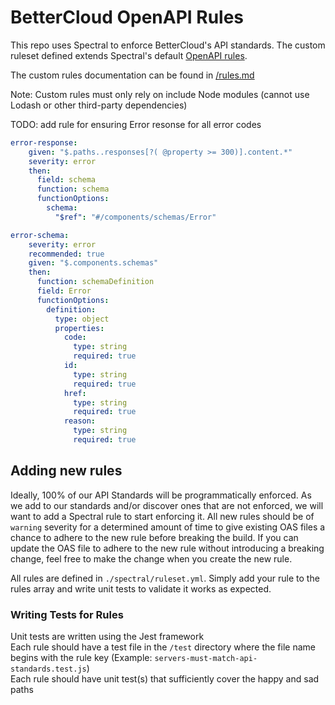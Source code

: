 # BetterCloud OpenAPI Rules

This repo uses Spectral to enforce BetterCloud's API standards.
The custom ruleset defined extends Spectral's default [OpenAPI rules](https://github.com/stoplightio/spectral/blob/develop/docs/reference/openapi-rules.md).

The custom rules documentation can be found in [/rules.md](/rules.md)

Note: Custom rules must only rely on include Node modules (cannot use Lodash or other third-party dependencies)

TODO: add rule for ensuring Error resonse for all error codes
```yaml
error-response:
    given: "$.paths..responses[?( @property >= 300)].content.*"
    severity: error
    then:
      field: schema
      function: schema
      functionOptions:
        schema:
          "$ref": "#/components/schemas/Error"
```

```yaml
error-schema:
    severity: error
    recommended: true
    given: "$.components.schemas"
    then:
      function: schemaDefinition
      field: Error
      functionOptions:
        definition:
          type: object
          properties:
            code:
              type: string
              required: true
            id:
              type: string
              required: true
            href:
              type: string
              required: true
            reason:
              type: string
              required: true
```

## Adding new rules
Ideally, 100% of our API Standards will be programmatically enforced. As we add to our standards and/or discover ones that are not enforced, we will 
want to add a Spectral rule to start enforcing it. All new rules should be of `warning` severity for a determined amount of time to give existing 
OAS files a chance to adhere to the new rule before breaking the build. If you can update the OAS file to adhere to the new rule without introducing
a breaking change, feel free to make the change when you create the new rule.

All rules are defined in `./spectral/ruleset.yml`. Simply add your rule to the rules array and write unit tests to validate it works as expected.

### Writing Tests for Rules
Unit tests are written using the Jest framework\
Each rule should have a test file in the `/test` directory where the file name begins with the rule key 
(Example: `servers-must-match-api-standards.test.js`)\
Each rule should have unit test(s) that sufficiently cover the happy and sad paths